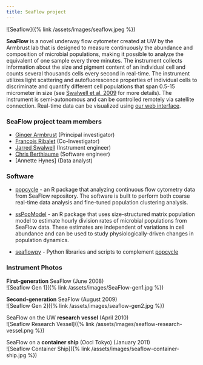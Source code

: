 ```yaml
---
title: SeaFlow project
---
```


![Seaflow]({% link /assets/images/seaflow.jpeg %})

**SeaFlow** is a novel underway flow cytometer created at UW by the Armbrust lab that is designed to measure continuously the abundance and composition of microbial populations, making it possible to analyze the equivalent of one sample every three minutes. The instrument collects information about the size and pigment content of an individual cell and counts several thousands cells every second in real-time. The instrument utilizes light scattering and autofluorescence properties of individual cells to discriminate and quantify different cell populations that span 0.5-15 micrometer in size (see [Swalwell et al. 2009](https://doi.org/10.4319/lom.2011.9.466) for more details). The instrument is semi-autonomous and can be controlled remotely via satellite connection. Real-time data can be visualized using [our web interface](http://armbrustlab.github.io/seaflowviz3/).

### SeaFlow project team members
- [Ginger Armbrust](https://armbrustlab.ocean.washington.edu/people/armbrust/) (Principal investigator)
- [Francois Ribalet](https://armbrustlab.ocean.washington.edu/people/ribalet/) (Co-Investigator)
- [Jarred Swalwell](https://armbrustlab.ocean.washington.edu/people/swalwell/) (Instrument engineer)
- [Chris Berthiaume](https://armbrustlab.ocean.washington.edu/people/beethiaume/) (Software engineer)
- [Annette Hynes] (Data analyst)


### Software
* [popcycle](https://github.com/uwescience/popcycle) - an R package that analyzing continuous flow cytometry data from SeaFlow repository. The software is built to perform both coarse real-time data analysis and fine-tuned population clustering analysis.

* [ssPopModel](https://github.com/armbrustlab/ssPopModel) - an R package that uses size-structured matrix population model to estimate hourly division rates of microbial populations from SeaFlow data. These estimates are independent of variations in cell abundance and can be used to study physiologically-driven changes in population dynamics.

* [seaflowpy](https://github.com/armbrustlab/seaflowpy) - Python libraries and scripts to complement [popcycle](https://github.com/uwescience/popcycle)

### Instrument Photos

**First-generation** SeaFlow (June 2008)  
![Seaflow Gen 1]({% link /assets/images/SeaFlow-gen1.jpg %})

**Second-generation** SeaFlow (August 2009)  
![Seaflow Gen 2]({% link /assets/images/seaflow-gen2.jpg %})

SeaFlow on the UW **research vessel** (April 2010)  
![Seaflow Research Vessel]({% link /assets/images/seaflow-research-vessel.png %})

SeaFlow on a **container ship** (Oocl Tokyo) (January 2011)  
![Seaflow Container Ship]({% link /assets/images/seaflow-container-ship.jpg %})
